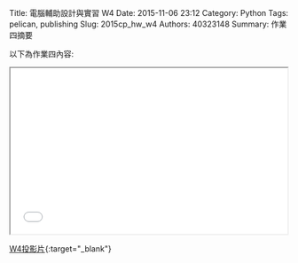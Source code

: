 Title: 電腦輔助設計與實習  W4
Date: 2015-11-06 23:12
Category: Python
Tags: pelican, publishing
Slug: 2015cp_hw_w4
Authors: 40323148
Summary: 作業四摘要

以下為作業四內容:

<iframe src="40323148_cp_w4_p.html" width="500" height="300"></iframe>

[W4投影片](40323148_cp_w4_p.html){:target="_blank"}


